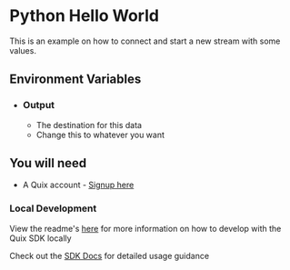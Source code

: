 # Python Hello World

This is an example on how to connect and start a new stream with some values.

## Environment Variables

- ### Output
  - The destination for this data
  - Change this to whatever you want

## You will need

- A Quix account - [Signup here](https://quix.ai/signup)

### Local Development

View the readme's [here](https://github.com/quixai/quix-library/tree/main/python/LocalDevelopment) 
for more information on how to develop with the Quix SDK locally

Check out the [SDK Docs](https://quix.ai/docs/sdk/introduction.html) for detailed usage guidance

